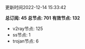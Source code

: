 更新时间2022-12-14 15:33:42

**总订阅: 45**
**总节点: 701**
**有效节点: 132**
- v2ray节点: 125
- ss节点: 1
- trojan节点: 6
